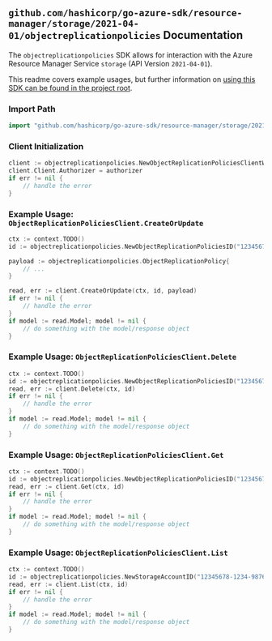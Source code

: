 
## `github.com/hashicorp/go-azure-sdk/resource-manager/storage/2021-04-01/objectreplicationpolicies` Documentation

The `objectreplicationpolicies` SDK allows for interaction with the Azure Resource Manager Service `storage` (API Version `2021-04-01`).

This readme covers example usages, but further information on [using this SDK can be found in the project root](https://github.com/hashicorp/go-azure-sdk/tree/main/docs).

### Import Path

```go
import "github.com/hashicorp/go-azure-sdk/resource-manager/storage/2021-04-01/objectreplicationpolicies"
```


### Client Initialization

```go
client := objectreplicationpolicies.NewObjectReplicationPoliciesClientWithBaseURI("https://management.azure.com")
client.Client.Authorizer = authorizer
if err != nil {
	// handle the error
}
```


### Example Usage: `ObjectReplicationPoliciesClient.CreateOrUpdate`

```go
ctx := context.TODO()
id := objectreplicationpolicies.NewObjectReplicationPoliciesID("12345678-1234-9876-4563-123456789012", "example-resource-group", "accountValue", "objectReplicationPolicyIdValue")

payload := objectreplicationpolicies.ObjectReplicationPolicy{
	// ...
}

read, err := client.CreateOrUpdate(ctx, id, payload)
if err != nil {
	// handle the error
}
if model := read.Model; model != nil {
	// do something with the model/response object
}
```


### Example Usage: `ObjectReplicationPoliciesClient.Delete`

```go
ctx := context.TODO()
id := objectreplicationpolicies.NewObjectReplicationPoliciesID("12345678-1234-9876-4563-123456789012", "example-resource-group", "accountValue", "objectReplicationPolicyIdValue")
read, err := client.Delete(ctx, id)
if err != nil {
	// handle the error
}
if model := read.Model; model != nil {
	// do something with the model/response object
}
```


### Example Usage: `ObjectReplicationPoliciesClient.Get`

```go
ctx := context.TODO()
id := objectreplicationpolicies.NewObjectReplicationPoliciesID("12345678-1234-9876-4563-123456789012", "example-resource-group", "accountValue", "objectReplicationPolicyIdValue")
read, err := client.Get(ctx, id)
if err != nil {
	// handle the error
}
if model := read.Model; model != nil {
	// do something with the model/response object
}
```


### Example Usage: `ObjectReplicationPoliciesClient.List`

```go
ctx := context.TODO()
id := objectreplicationpolicies.NewStorageAccountID("12345678-1234-9876-4563-123456789012", "example-resource-group", "accountValue")
read, err := client.List(ctx, id)
if err != nil {
	// handle the error
}
if model := read.Model; model != nil {
	// do something with the model/response object
}
```
